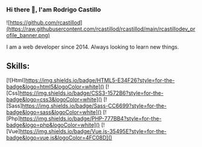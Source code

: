 ### Hi there 👋, I'am Rodrigo Castillo

![https://github.com/rcastillod](https://raw.githubusercontent.com/rcastillod/rcastillod/main/rcastillodev_profile_banner.png)

I am a web developer since 2014. Always looking to learn new things.

## Skills:
[![Html]https://img.shields.io/badge/HTML5-E34F26?style=for-the-badge&logo=html5&logoColor=white]()
[![Css]https://img.shields.io/badge/CSS3-1572B6?style=for-the-badge&logo=css3&logoColor=white]()
[![Sass]https://img.shields.io/badge/Sass-CC6699?style=for-the-badge&logo=sass&logoColor=white]()
[![Php]https://img.shields.io/badge/PHP-777BB4?style=for-the-badge&logo=php&logoColor=white]()
[![Vue]https://img.shields.io/badge/Vue.js-35495E?style=for-the-badge&logo=vue.js&logoColor=4FC08D]()

<!--
**rcastillod/rcastillod** is a ✨ _special_ ✨ repository because its `README.md` (this file) appears on your GitHub profile.

Here are some ideas to get you started:

- 🔭 I’m currently working on ...
- 🌱 I’m currently learning ...
- 👯 I’m looking to collaborate on ...
- 🤔 I’m looking for help with ...
- 💬 Ask me about ...
- 📫 How to reach me: ...
- 😄 Pronouns: ...
- ⚡ Fun fact: ...
-->
